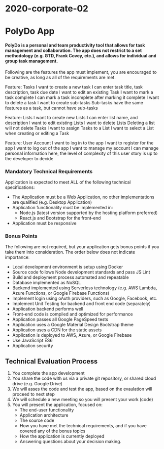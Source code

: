 # 2020-corporate-02
# PolyDo App
#### PolyDo is a personal and team productivity tool that allows for task management and collaboration. The app does not restrict to a set methodology (e.g. GTD, Frank Covey, etc.), and allows for individual and group task management.

Following are the features the app must implement, you are encouraged to be creative, as long as all of the requirements are met.


Feature: Tasks
    I want to create a new task
    I can enter task title, task description, task due date
    I want to edit an existing Task
    I want to  mark a task complete
    I can mark a task incomplete after marking it complete
    I want to delete a task
    I want to create sub-tasks
    Sub-tasks have the same features as a task, but cannot have sub-tasks


Feature: Lists
    I want to create new Lists
    I can enter list name, and description
    I want to edit existing Lists
    I want to delete Lists
    Deleting a list will not delete Tasks
    I want to assign Tasks to a List
    I want to select a List when creating or editing a Task


Feature: User Account
    I want to log in to the app
    I want to register for the app
    I want to log out of the app
    I want to manage my account
    I can manage personal information here, the level of complexity of this user story is up to the developer to decide


### Mandatory Technical Requirements


Application is expected to meet ALL of the following technical specifications:


* The Application must be a Web Application, no other implementations are qualified (e.g. Desktop Application)
* Application functionality must be implemented in: 
    * Node.js (latest version supported by the hosting platform preferred)
    * React.js and Bootstrap for the front-end 
* Application must be responsive

### Bonus Points
The following are not required, but your application gets bonus points if you take them into consideration. The order below does not indicate importance: 


* Local development environment is setup using Docker 
* Source code follows Node development standards and pass JS Lint
* Build and deployment process automated and repeatable
* Database implemented as NoSQL
* Backend implemented using Serverless technology (e.g. AWS Lambda, Azure Functions, or Google Firebase Functions)
* Implement login using oAuth providers, such as Google, Facebook, etc.
* Implement Unit Testing for backend and front end code (separately)
* Application backend performs well
* Front-end code is compiled and optimized for performance 
* Application passes all Google PageSpeed tests 
* Application uses a Google Material Design Bootstrap theme
* Application uses a CDN for the static assets
* Application is deployed to AWS, Azure, or Google Firebase
* Use JavaScript ES6
* Application security

## Technical Evaluation Process
1. You complete the app development
2. You share the code with us via a private git repository, or shared cloud drive (e.g. Google Drive) 
3. We will asses the code and test the app, based on the evaulation will proceed to next step
4. We will schedule a new meeting so you will present your work (code) 
5. You will present the application, focused on:
    *  The end-user functionality
    * Application architecture
    * The source code
    * How you have met the technical requirements, and if you have covered any of the bonus topics
    * How the application is currently deployed
    * Answering questions about your decision making.
